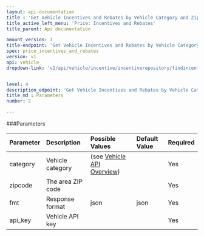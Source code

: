 ```yaml
---
layout: api-documentation
title : 'Get Vehicle Incentives and Rebates by Vehicle Category and Zipcode'
title_active_left_menu: 'Price: Incentives and Rebates'
title_parent: Api documentation

amount_version: 1
title-endpoint: 'Get Vehicle Incentives and Rebates by Vehicle Category and Zipcode'
spec: price_incentives_and_rebates
version: v1
api: vehicle
dropdown-link: 'v1/api/vehicle/incentive/incentiverepository/findincentivesbycategoryandzipcode'


level: 4
description_edpoint: 'Get Vehicle Incentives and Rebates by Vehicle Category and Zipcode'
title_md : Parameters
number: 2

---
```


###Parameters

| Parameter  | Description                           | Possible Values   | Default Value | Required |
|:-----------|:--------------------------------------|:------------------|:--------------|:---------|
| category	 | Vehicle category | (see [Vehicle API Overview](/api-documentation/vehicle/#static_datasets)) | | Yes |
| zipcode    | The area ZIP code					 | 					 |               | Yes      |
| fmt        | Response format                       | json              | json          | Yes      |
| api_key    | Vehicle API key                       |                   |               | Yes      |